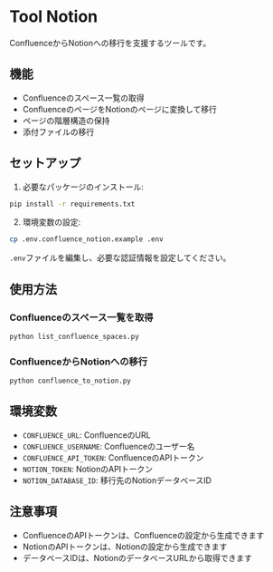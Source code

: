# Tool Notion

ConfluenceからNotionへの移行を支援するツールです。

## 機能

- Confluenceのスペース一覧の取得
- ConfluenceのページをNotionのページに変換して移行
- ページの階層構造の保持
- 添付ファイルの移行

## セットアップ

1. 必要なパッケージのインストール:
```bash
pip install -r requirements.txt
```

2. 環境変数の設定:
```bash
cp .env.confluence_notion.example .env
```
`.env`ファイルを編集し、必要な認証情報を設定してください。

## 使用方法

### Confluenceのスペース一覧を取得
```bash
python list_confluence_spaces.py
```

### ConfluenceからNotionへの移行
```bash
python confluence_to_notion.py
```

## 環境変数

- `CONFLUENCE_URL`: ConfluenceのURL
- `CONFLUENCE_USERNAME`: Confluenceのユーザー名
- `CONFLUENCE_API_TOKEN`: ConfluenceのAPIトークン
- `NOTION_TOKEN`: NotionのAPIトークン
- `NOTION_DATABASE_ID`: 移行先のNotionデータベースID

## 注意事項

- ConfluenceのAPIトークンは、Confluenceの設定から生成できます
- NotionのAPIトークンは、Notionの設定から生成できます
- データベースIDは、NotionのデータベースURLから取得できます 